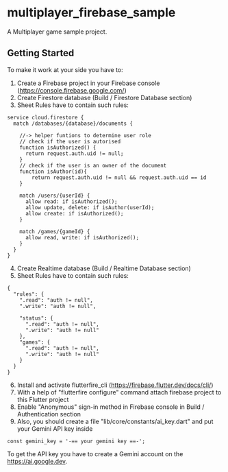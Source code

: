 # multiplayer_firebase_sample

A Multiplayer game sample project.

## Getting Started

To make it work at your side you have to:
1. Create a Firebase project in your Firebase console (https://console.firebase.google.com/)
2. Create Firestore database (Build / Firestore Database section)
3. Sheet Rules have to contain such rules:
```
service cloud.firestore {
  match /databases/{database}/documents {
  	
    //-> helper funtions to determine user role
    // check if the user is autorised
    function isAuthorized() {
      return request.auth.uid != null;
    }
    // check if the user is an owner of the document
    function isAuthor(id){
    	return request.auth.uid != null && request.auth.uid == id
    }
    
    match /users/{userId} {
      allow read: if isAuthorized();
      allow update, delete: if isAuthor(userId);
      allow create: if isAuthorized();
    }
    
    match /games/{gameId} {
      allow read, write: if isAuthorized();
    }
  }
}
```

4. Create Realtime database (Build / Realtime Database section)
5. Sheet Rules have to contain such rules:
```
{
  "rules": {
    ".read": "auth != null",
    ".write": "auth != null",

    "status": {
      ".read": "auth != null",
      ".write": "auth != null"
    },
    "games": {
      ".read": "auth != null",
      ".write": "auth != null"
    }
  }
}
```
6. Install and activate flutterfire_cli (https://firebase.flutter.dev/docs/cli/)
7. With a help of "flutterfire configure" command attach firebase project to this Flutter project
8. Enable "Anonymous" sign-in method in Firebase console in Build / Authentication section
9. Also, you should create a file "lib/core/constants/ai_key.dart" and put your Gemini API key inside
```
const gemini_key = '-== your gemini key ==-';
```
To get the API key you have to create a Gemini account on the https://ai.google.dev. 
  